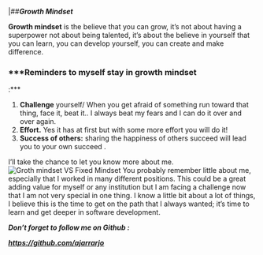 |##***Growth Mindset***


**Growth mindset** is the believe that you can grow, it’s not about having a superpower not about being talented, it’s about the believe in yourself that you can learn, you can develop yourself, you can create and make difference. 

### ***Reminders to myself stay in growth mindset
:***
1.	**Challenge** yourself/ When you get afraid of something run toward that thing, face it, beat it.. I always beat my fears and I can do it over and over again.
2.	**Effort.** Yes it has at first but with some more effort you will do it!
3.	**Success of others:** sharing the happiness of others succeed  will lead you to your own succeed .


I’ll take the chance to let you know more about me. 
![Groth mindset VS Fixed Mindset](https://metrifit.com/wp-content/uploads/2020/08/growthmindsetlandscape.jpg)
You probably remember little about me, especially that I worked in many different positions. This could be a great adding value for myself or any institution but I am facing a challenge now that I am not very special in one thing. I know a little bit about a lot of things, I believe this is the time to get on the path that I always wanted; it’s time to learn and get deeper in software development.


***Don’t forget to follow me on Github :***

***https://github.com/ajarrarjo***
